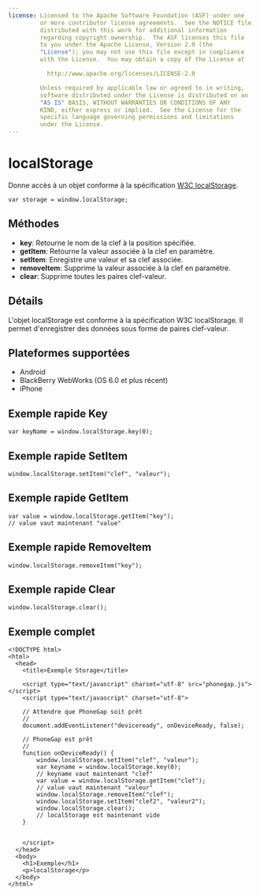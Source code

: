 ```yaml
---
license: Licensed to the Apache Software Foundation (ASF) under one
         or more contributor license agreements.  See the NOTICE file
         distributed with this work for additional information
         regarding copyright ownership.  The ASF licenses this file
         to you under the Apache License, Version 2.0 (the
         "License"); you may not use this file except in compliance
         with the License.  You may obtain a copy of the License at

           http://www.apache.org/licenses/LICENSE-2.0

         Unless required by applicable law or agreed to in writing,
         software distributed under the License is distributed on an
         "AS IS" BASIS, WITHOUT WARRANTIES OR CONDITIONS OF ANY
         KIND, either express or implied.  See the License for the
         specific language governing permissions and limitations
         under the License.
---
```


localStorage
============

Donne accès à un objet conforme à la spécification [W3C localStorage](http://dev.w3.org/html5/webstorage/#the-localstorage-attribute).

    var storage = window.localStorage;

Méthodes
--------

- __key__: Retourne le nom de la clef à la position spécifiée. 
- __getItem__: Retourne la valeur associée à la clef en paramètre.
- __setItem__: Enregistre une valeur et sa clef associée.
- __removeItem__: Supprime la valeur associée à la clef en paramètre.
- __clear__: Supprime toutes les paires clef-valeur.

Détails
-------

L'objet localStorage est conforme à la spécification W3C localStorage.  Il permet d'enregistrer des données sous forme de paires clef-valeur.

Plateformes supportées
----------------------

- Android
- BlackBerry WebWorks (OS 6.0 et plus récent)
- iPhone

Exemple rapide Key
------------------

    var keyName = window.localStorage.key(0);

Exemple rapide SetItem
----------------------

    window.localStorage.setItem("clef", "valeur");

Exemple rapide GetItem
----------------------

	var value = window.localStorage.getItem("key");
	// value vaut maintenant "value"

Exemple rapide RemoveItem
-------------------------

	window.localStorage.removeItem("key");

Exemple rapide Clear
--------------------

	window.localStorage.clear();

Exemple complet
------------

    <!DOCTYPE html>
    <html>
      <head>
        <title>Exemple Storage</title>

        <script type="text/javascript" charset="utf-8" src="phonegap.js"></script>
        <script type="text/javascript" charset="utf-8">

        // Attendre que PhoneGap soit prêt
        //
        document.addEventListener("deviceready", onDeviceReady, false);

        // PhoneGap est prêt
        //
        function onDeviceReady() {
			window.localStorage.setItem("clef", "valeur");
			var keyname = window.localStorage.key(0);
			// keyname vaut maintenant "clef"
			var value = window.localStorage.getItem("clef");
			// value vaut maintenant "valeur"
			window.localStorage.removeItem("clef");
			window.localStorage.setItem("clef2", "valeur2");
			window.localStorage.clear();
			// localStorage est maintenant vide
        }
    

        </script>
      </head>
      <body>
        <h1>Exemple</h1>
        <p>localStorage</p>
      </body>
    </html>
